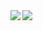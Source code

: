<a href="https://github.com/Taiji-Kondo">
  <img align="left" src="https://github-readme-stats.vercel.app/api/?username=Taiji-Kondo&include_all_commits=true&count_private=true&show_icons=true&theme=dark" />
</a>
<a href="https://github.com/Taiji-Kondo">
  <img align="left" src="https://github-readme-stats.vercel.app/api/top-langs/?username=Taiji-Kondo&layout=compact&theme=dark" />
</a>
